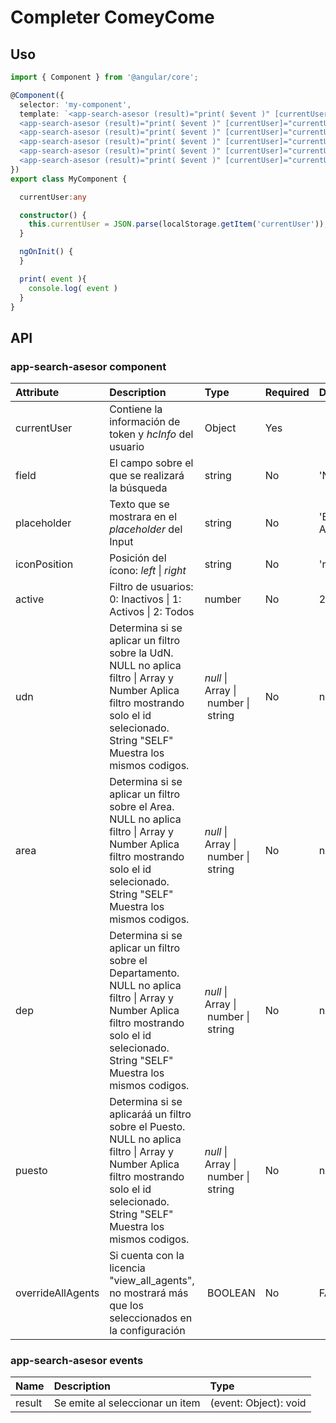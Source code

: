 # Completer ComeyCome

## Uso

```ts
import { Component } from '@angular/core';

@Component({
  selector: 'my-component',
  template: `<app-search-asesor (result)="print( $event )" [currentUser]="currentUser" [active]="1" placeholder="No Filter" ></app-search-asesor>
  <app-search-asesor (result)="print( $event )" [currentUser]="currentUser" [active]="1" placeholder="UDN MP"    [udn]="1"></app-search-asesor>
  <app-search-asesor (result)="print( $event )" [currentUser]="currentUser" [active]="1" placeholder="UDN MT"    [udn]="2"></app-search-asesor>
  <app-search-asesor (result)="print( $event )" [currentUser]="currentUser" [active]="1" placeholder="UDN Apoyo" [udn]="3"></app-search-asesor>
  <app-search-asesor (result)="print( $event )" [currentUser]="currentUser" [active]="1" placeholder="SELF"      [udn]="'self'"></app-search-asesor>
  <app-search-asesor (result)="print( $event )" [currentUser]="currentUser" [active]="2" placeholder="PDV"       [area]="3"></app-search-asesor>`
})
export class MyComponent {

  currentUser:any

  constructor() {
    this.currentUser = JSON.parse(localStorage.getItem('currentUser'));
  }

  ngOnInit() {
  }

  print( event ){
    console.log( event )
  }
}
```

## API

### app-search-asesor component

|Attribute|Description|Type|Required|Default|
|:---    |:---        |:--- |:---      |:--- |
|currentUser|Contiene la información de token y *hcInfo* del usuario|Object|Yes||
|field|El campo sobre el que se realizará la búsqueda|string|No|'Nombre'|
|placeholder| Texto que se mostrara en el *placeholder* del Input |string|No|'Buscar Asesor...'|
|iconPosition| Posición del ícono: *left* \| *right* |string|No|'right'|
|active|Filtro de usuarios: 0: Inactivos \| 1: Activos \| 2: Todos |number|No|2
|udn|Determina si se aplicar un filtro sobre la UdN. NULL no aplica filtro \| Array y Number Aplica filtro mostrando solo el id selecionado. String "SELF" Muestra los mismos codigos. | *null* \| Array<number> \| number \| string |No|null
|area|Determina si se aplicar un filtro sobre el Area. NULL no aplica filtro \| Array y Number Aplica filtro mostrando solo el id selecionado. String "SELF" Muestra los mismos codigos. | *null* \| Array<number> \| number \| string |No|null|
|dep|Determina si se aplicar un filtro sobre el Departamento. NULL no aplica filtro \| Array y Number Aplica filtro mostrando solo el id selecionado. String "SELF" Muestra los mismos codigos. | *null* \| Array<number> \| number \| string |No|null|
|puesto|Determina si se aplicaráá un filtro sobre el Puesto. NULL no aplica filtro \| Array y Number Aplica filtro mostrando solo el id selecionado. String "SELF" Muestra los mismos codigos. | *null* \| Array<number> \| number \| string |No|null|
|overrideAllAgents|Si cuenta con la licencia "view_all_agents", no mostrará más que los seleccionados en la configuración | BOOLEAN |No| FALSE |

### app-search-asesor events

|Name|Description|Type|
|:---    |:---        |:--- |
|result|Se emite al seleccionar un item|(event: Object): void|
